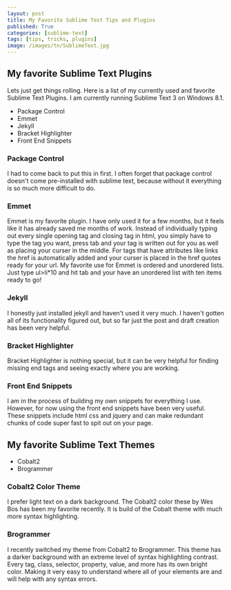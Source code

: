 ```yaml
---
layout: post
title: My Favorite Sublime Text Tips and Plugins
published: True
categories: [sublime-text]
tags: [tips, tricks, plugins]
image: /images/tn/SublimeText.jpg
---
```


## My favorite Sublime Text Plugins

Lets just get things rolling. Here is a list of my currently used and favorite Sublime Text Plugins. I am currently running Sublime Text 3 on Windows 8.1.

* Package Control
* Emmet
* Jekyll
* Bracket Highlighter
* Front End Snippets

### Package Control

I had to come back to put this in first. I often forget that package control doesn't come pre-installed with sublime text, because without it everything is so much more difficult to do.

### Emmet

Emmet is my favorite plugin. I have only used it for a few months, but it feels like it has already saved me months of work. Instead of individually typing out every single opening tag and closing tag in html, you simply have to type the tag you want, press tab and your tag is written out for you as well as placing your curser in the middle. For tags that have attributes like links the href is automatically added and your curser is placed in the href quotes ready for your url. My favorite use for Emmet is ordered and unordered lists. Just type ul>li*10 and hit tab and your have an unordered list with ten items ready to go!

### Jekyll

I honestly just installed jekyll and haven't used it very much. I haven't gotten all of its functionality figured out, but so far just the post and draft creation has been very helpful.

### Bracket Highlighter

Bracket Highlighter is nothing special, but it can be very helpful for finding missing end tags and seeing exactly where you are working.

### Front End Snippets

I am in the process of building my own snippets for everything I use. However, for now using the front end snippets have been very useful. These snippets include html css and jquery and can make redundant chunks of code super fast to spit out on your page.

## My favorite Sublime Text Themes
* Cobalt2
* Brogrammer 

### Cobalt2 Color Theme

I prefer light text on a dark background. The Cobalt2 color these by Wes Bos has been my favorite recently. It is build of the Cobalt theme with much more syntax highlighting.

### Brogrammer

I recently switched my theme from Cobalt2 to Brogrammer. This theme has a darker background with an extreme level of syntax highlighting contrast. Every tag, class, selector, property, value, and more has its own bright color. Making it very easy to understand where all of your elements are and will help with any syntax errors. 